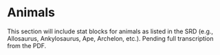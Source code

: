 <!-- Source: docs/srd/SRD_CC_v5.2.1.pdf p.344+ (Animals) -->

# Animals

This section will include stat blocks for animals as listed in the SRD (e.g., Allosaurus, Ankylosaurus, Ape, Archelon, etc.). Pending full transcription from the PDF.
